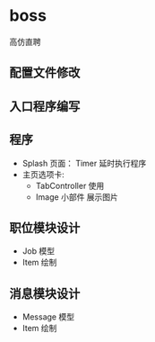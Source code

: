 # boss

高仿直聘

## 配置文件修改
## 入口程序编写
## 程序
  * Splash 页面： Timer 延时执行程序
  * 主页选项卡: 
    * TabController 使用
    * Image 小部件 展示图片
    
## 职位模块设计
  * Job 模型
  * Item 绘制
  
## 消息模块设计
  * Message 模型
  * Item 绘制